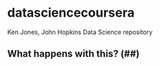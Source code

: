 # datasciencecoursera
Ken Jones, John Hopkins Data Science repository
## What happens with this? (##)
